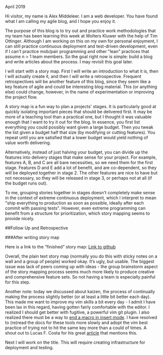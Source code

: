 <div class="publishDate">April 2019</div>

Hi visitor, my name is Alex Middeleer. I am a web developer. You have found what I am calling my agile blog, and I hope you enjoy it.

The purpose of this blog is to try out and practice work methodologies that my team has been learning this week at Wolters Kluwer with the help of Tim Ottinger. Although I am working on this on my own for personal enjoyment, I can still practice continuous deployment and test-driven development, even if I can't practice mob/pair programming and other "lean" practices that assume n > 1 team members. So the goal right now is simple: build a blog and write articles about the process. I may revisit this goal later.

I will start with a story map. First I will write an introduction to what it is, then I will actually create it, and then I will write a retrospective. Frequent retrospectives will be another feature of this blog, since they seem like a key feature of agile and could be interesting blog material. This (or anything else) could change, however, in the name of experimentation or improving the project flow.

A story map is a fun way to plan a projects' stages. It is particularly good at quickly isolating important pieces that should be delivered first. It may be more of a teaching tool than a practical one, but I thought it was valuable enough that I want to try it out for the blog. In essence, you first list everything you could possibly want given a large budget. Then you tweak the list given a budget half that size (by modifying or cutting features). You repeat until you are satisfied that a lower budget would yield nothing of value worth delivering.

Alternatively, instead of just halving your budget, you can divide up the features into delivery stages that make sense for your project. For example, features A, B, and C are all bare necessities, so we need them for the first stage. Features D and E add a lot of benefit, and are co-dependent, so they will be deployed together in stage 2. The other features are nice to have but not necessary, so they will be released in stage 3, or perhaps not at all (if the budget runs out).

To me, grouping stories together in stages doesn't completely make sense in the context of extreme continuous deployment, which I interpret to mean "ship everything to production as soon as possible, ideally after each commit with passing tests". However, even extreme programming can benefit from a structure for prioritization, which story mapping seems to provide nicely.

##Follow Up and Retrospective

###After writing story map

Here is a link to the “finished” story map: <a href="https://raw.githubusercontent.com/alexmiddeleer/agile-blog/master/doc/story-map.md">Link to github</a>

Overall, the plain text story map (normally you do this with sticky notes on a wall and a group of people) worked okay. It’s ugly, but usable. The biggest issue was lack of peers coming up with ideas - the group brainstorm aspect of the story mapping process seems much more likely to produce creative and comprehensive feature sets. So not having a team is especially painful for this step.

Another note: today we discussed about kaizen, the process of continually making the process slightly better (or at least a little bit better each day).  This made me want to improve my vim skills a bit every day - I admit I have been lax in this regard, having gotten fairly comfortable with the editor. I realized I should get better with fugitive, a powerful vim git plugin. I also realized there must be a way to <a href="https://stackoverflow.com/questions/23314320/vim-macros-insert-mode">end a macro in insert mode</a>. I have resolved to (re)read the docs for these tools more slowly and adopt the vim best practice of trying not to hit the same key more than a could of times. A shout out to Lucas F. Costa for his great <a href="https://lucasfcosta.com/2019/02/10/terminal-guide-2019.html">article</a> that mentions this.

Next I will work on the title. This will require creating infrastructure for deployment and testing.
